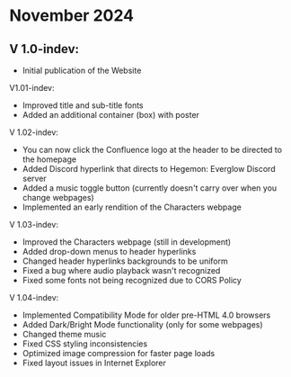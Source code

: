 # November 2024

## V 1.0-indev:
- Initial publication of the Website

V1.01-indev:
- Improved title and sub-title fonts
- Added an additional container (box) with poster

V 1.02-indev:
- You can now click the Confluence logo at the header to be directed to the homepage
- Added Discord hyperlink that directs to Hegemon: Everglow Discord server
- Added a music toggle button (currently doesn't carry over when you change webpages)
- Implemented an early rendition of the Characters webpage

V 1.03-indev:
- Improved the Characters webpage (still in development)
- Added drop-down menus to header hyperlinks
- Changed header hyperlinks backgrounds to be uniform
- Fixed a bug where audio playback wasn't recognized
- Fixed some fonts not being recognized due to CORS Policy

V 1.04-indev:
- Implemented Compatibility Mode for older pre-HTML 4.0 browsers
- Added Dark/Bright Mode functionality (only for some webpages)
- Changed theme music
- Fixed CSS styling inconsistencies
- Optimized image compression for faster page loads
- Fixed layout issues in Internet Explorer
